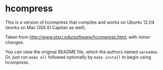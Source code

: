 hcompress
==============

This is a version of hcompress that compiles and works on Ubuntu 12.04 (works on Mac OSX El Capitan as well).

Taken from http://www.stsci.edu/software/hcompress.html, with minor changes.

You can view the original README file, which the authors named `aareadme`.  Or, just run `make all` followed optionally by `make install` to begin using hcompress.
